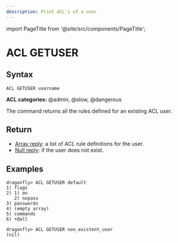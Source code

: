 ```yaml
---
description: Print ACL's of a user
---
```


import PageTitle from '@site/src/components/PageTitle';

# ACL GETUSER

<PageTitle title="Redis ACL GETUSER Command (Documentation) | Dragonfly" />

## Syntax

    ACL GETUSER username

**ACL categories:** @admin, @slow, @dangerous

The command returns all the rules defined for an existing ACL user.

## Return

- [Array reply](https://redis.io/docs/reference/protocol-spec/#arrays): a list of ACL rule definitions for the user.
- [Null reply](https://redis.io/docs/reference/protocol-spec/#bulk-strings): if the user does not exist.

## Examples

```shell
dragonfly> ACL GETUSER default
1) flags
2) 1) on
   2) nopass
3) passwords
4) (empty array)
5) commands
6) +@all

dragonfly> ACL GETUSER non_existent_user
(nil)
```

